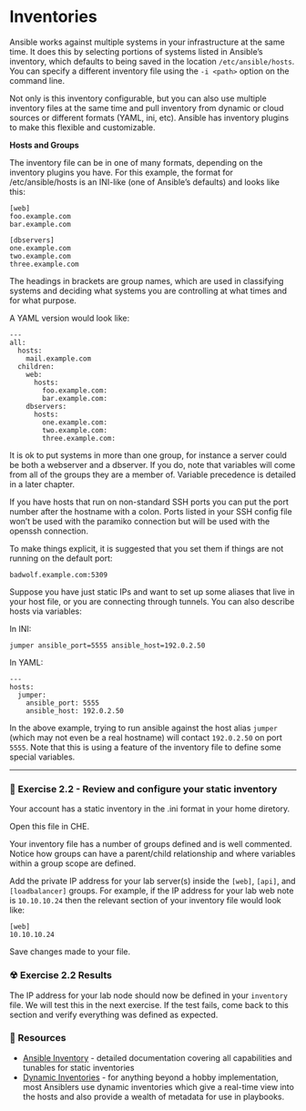 # Inventories

Ansible works against multiple systems in your infrastructure at the same time. It does this by 
selecting portions of systems listed in Ansible’s inventory, which defaults to being saved in 
the location `/etc/ansible/hosts`. You can specify a different inventory file using the 
`-i <path>` option on the command line.

Not only is this inventory configurable, but you can also use multiple inventory files at the same 
time and pull inventory from dynamic or cloud sources or different formats (YAML, ini, etc).
Ansible has inventory plugins to make this flexible and customizable.

**Hosts and Groups**

The inventory file can be in one of many formats, depending on the inventory plugins you have. 
For this example, the format for /etc/ansible/hosts is an INI-like (one of Ansible’s defaults) 
and looks like this:

```
[web]
foo.example.com
bar.example.com
 
[dbservers]
one.example.com
two.example.com
three.example.com
```

The headings in brackets are group names, which are used in classifying systems and deciding what 
systems you are controlling at what times and for what purpose.

A YAML version would look like:

```
---
all:
  hosts:
    mail.example.com
  children:
    web:
      hosts:
        foo.example.com:
        bar.example.com:
    dbservers:
      hosts:
        one.example.com:
        two.example.com:
        three.example.com:
```
 
It is ok to put systems in more than one group, for instance a server could be both a webserver and a 
dbserver. If you do, note that variables will come from all of the groups they are a member of. Variable 
precedence is detailed in a later chapter.

If you have hosts that run on non-standard SSH ports you can put the port number after the hostname with 
a colon. Ports listed in your SSH config file won’t be used with the paramiko connection but will be used with 
the openssh connection.

To make things explicit, it is suggested that you set them if things are not running on the default port:

```
badwolf.example.com:5309
```
 
Suppose you have just static IPs and want to set up some aliases that live in your host file, or you are 
connecting through tunnels. You can also describe hosts via variables:

In INI:

```
jumper ansible_port=5555 ansible_host=192.0.2.50
``` 

In YAML:

```
---
hosts:
  jumper:
    ansible_port: 5555
    ansible_host: 192.0.2.50
```

In the above example, trying to run ansible against the host alias `jumper` (which may not even be a real hostname) 
will contact `192.0.2.50` on port `5555`. Note that this is using a feature of the inventory file to define some 
special variables.


<hr>

### 💪  Exercise 2.2 - Review and configure your static inventory

Your account has a static inventory in the .ini format in your home diretory.

Open this file in CHE.

Your inventory file has a number of groups defined and is well commented.  Notice how groups can have a 
parent/child relationship and where variables within a group scope are defined.

Add the private IP address for your lab server(s) inside the `[web]`, `[api]`, and `[loadbalancer]` groups.  For 
example, if the IP address for your lab web note is `10.10.10.24` then the relevant section of your inventory 
file would look like:

```
[web]
10.10.10.24
```

Save changes made to your file.


### ☢ Exercise 2.2 Results

The IP address for your lab node should now be defined in your `inventory` file.
We will test this in the next exercise.  If the test fails, come back to this section and verify everything
was defined as expected.


### 📗 Resources

 - [Ansible Inventory](http://docs.ansible.com/ansible/latest/intro_inventory.html) - detailed documentation
   covering all capabilities and tunables for static inventories
 - [Dynamic Inventories](http://docs.ansible.com/ansible/latest/intro_dynamic_inventory.html) - for anything
   beyond a hobby implementation, most Ansiblers use dynamic inventories which give a real-time view into the
   hosts and also provide a wealth of metadata for use in playbooks.

